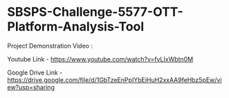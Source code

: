 # SBSPS-Challenge-5577-OTT-Platform-Analysis-Tool

Project Demonstration Video :

Youtube Link - https://www.youtube.com/watch?v=fvLIxWbtn0M

Google Drive Link - https://drive.google.com/file/d/1GbTzeEnPpIYbEiHuH2xxAA9feHbz5pEw/view?usp=sharing

